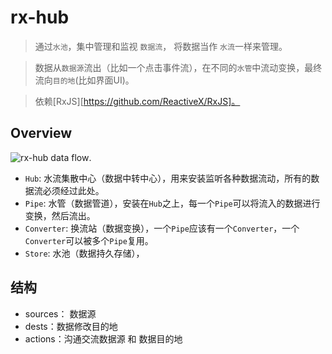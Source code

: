 # rx-hub

> 通过`水池`，集中管理和监视 `数据流`， 将数据当作 `水流`一样来管理。

> 数据从`数据源`流出（比如一个点击事件流），在不同的`水管`中流动变换，最终流向`目的地`(比如界面UI)。

> 依赖[RxJS][https://github.com/ReactiveX/RxJS]。

## Overview

![rx-hub data flow](https://ccqgithub.github.io/res/imgs/rx-hub-flow.jpg).

- `Hub`: 水流集散中心（数据中转中心），用来安装监听各种数据流动，所有的数据流必须经过此处。
- `Pipe`: 水管（数据管道），安装在`Hub`之上，每一个`Pipe`可以将流入的数据进行变换，然后流出。
- `Converter`: 换流站（数据变换），一个`Pipe`应该有一个`Converter`，一个`Converter`可以被多个`Pipe`复用。
- `Store`: 水池（数据持久存储），

## 结构

- sources： 数据源
- dests：数据修改目的地
- actions：沟通交流数据源 和 数据目的地
